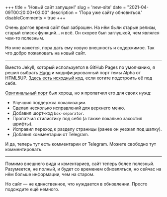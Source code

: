 +++
title = 'Новый сайт запущен!'
slug = 'new-site'
date = "2021-04-09T00:20:00+03:00"
description = 'Пора уже сайту обновиться.'
disableComments = true
+++

Очень долгое время сайт был заброшен. На нём были старые релизы, старый список функций... и всё. Он скорее был заглушкой, чем являлся чем-то полезным.

Но мне кажется, пора дать ему новую внешность и содержимое. Так что добро пожаловать на новый сайт.

---

Вместо Jekyll, который используется в GitHub Pages по умолчанию, я решил выбрать [Hugo](https://gohugo.io/) и модифицированный порт темы Alpha от HTML5UP. [Здесь есть исходный код](https://github.com/kotatogram/hugo-html5up-alpha), если хотите подстроить её под себя.

[Оригинальный порт](https://github.com/dewittn/hugo-html5up-alpha) был хорош, но я пропатчил его для своих нужд:

* Улучшил поддержка локализации.
* Сделал несколько исправлений для верхнего меню.
* Добавил шорт-код `box-separator`.
* Пропатчил стилистику под себя (а также локально захостил шрифты).
* Исправил переход к разделу страницы (ранее он уезжал под шапку).
* Добавил комментарии от Telegram.

И да, теперь тут есть комментарии от Telegram. Можете свободно тут комментировать.

---

Помимо внешнего вида и коментариев, сайт теперь более полезный. Разумеется, не полный, и будет со временем обновляться, но сейчас на нём больше информации, чем на старом.

Но сайт — не единственное, что нуждается в обновлении. Просто подождите ещё немного.
